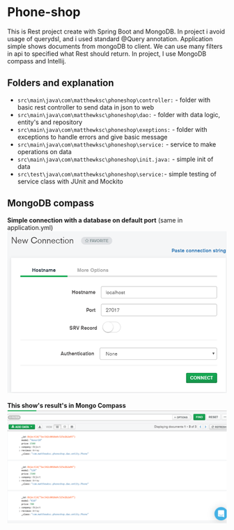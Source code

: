 # Phone-shop
This is Rest project create with Spring Boot and MongoDB.
In project i avoid usage of querydsl, and i used standard @Query
annotation. Application simple shows documents from mongoDB to
client. We can use many filters in api to specified
what Rest should return. In project, I use MongoDB compass and 
Intellij.
## Folders and explanation

* `src\main\java\com\matthewksc\phoneshop\controller:` - folder with basic rest controller to 
send data in json to web
* `src\main\java\com\matthewksc\phoneshop\dao:` - folder with data logic,
entity's and repository
* `src\main\java\com\matthewksc\phoneshop\exeptions:` - folder with
exceptions to handle errors and give basic message
* `src\main\java\com\matthewksc\phoneshop\service:` - service to make operations 
on data
* `src\main\java\com\matthewksc\phoneshop\init.java:` - simple init of data
* `src\test\java\com\matthewksc\phoneshop\service:`- simple testing of service
class with JUnit and Mockito
## MongoDB compass 

**Simple connection with a database on default port** (same in application.yml)
![Alt text](https://github.com/MatthewKsc/phone-shop/blob/master/src/main/resources/static/conncection.png?raw=true "mongoCompass")
<br>
<br>
**This show's result's in Mongo Compass**
![Alt text](https://github.com/MatthewKsc/phone-shop/blob/master/src/main/resources/static/mongoCompass.png?raw=true "mongoCompass")
